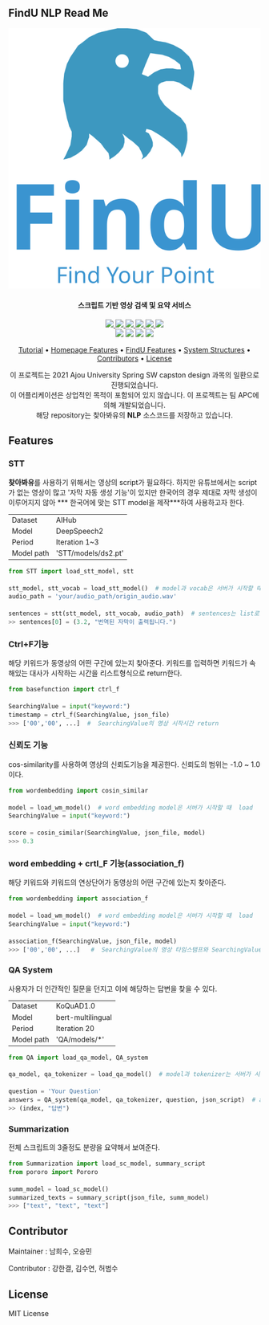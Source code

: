 ## FindU NLP Read Me

<p align="center">
    <img src="pics/logo-com.svg"/>
</p>
<h4 align="center">스크립트 기반 영상 검색 및 요약 서비스</h4>
<p align="center">
    <a href="https://github.com/SWCapstone2021/NLP/actions/workflows/deploy.yml">
        <img src="https://github.com/SWCapstone2021/NLP/actions/workflows/deploy.yml/badge.svg"/>
    </a> 
    <a href="https://github.com/SWCapstone2021/NLP/actions/workflows/pytest.yml">
        <img src="https://github.com/SWCapstone2021/NLP/actions/workflows/pytest.yml/badge.svg?branch=dev"/>
    </a>	
    <a href="https://github.com/SWCapstone2021/NLP/issues">
        <img src="https://img.shields.io/github/issues/SWCapstone2021/NLP"/>
    </a>
    <a href="https://github.com/SWCapstone2021/NLP/pulls">
        <img src="https://img.shields.io/github/forks/SWCapstone2021/NLP"/>
    </a>
    <a href="https://github.com/SWCapstone2021/NLP/stargazers">
        <img src="https://img.shields.io/github/stars/SWCapstone2021/NLP"/>
    </a>
    <a href="https://github.com/SWCapstone2021/NLP/blob/main/LICENSE">
        <img src="https://img.shields.io/github/license/SWCapstone2021/NLP"/>
    </a> <br/>
    <img src="https://img.shields.io/badge/Nuxt.js-00C58E?style=flat-square&logo=nuxt.js&logoColor=white"/>
    <img src="https://img.shields.io/badge/Built with Firebase-FFCA28?style=flat-square&logo=Firebase&logoColor=white"/>
    <img src="https://img.shields.io/badge/Vue-4FC08D?style=flat-square&logo=Vue-dot-js&logoColor=white"/>
    <img src="https://img.shields.io/badge/Vuetify-1867C0?style=flat-square&logo=Vuetify&logoColor=white"/>
</p>
<p align="center">
  <a href="#tutorial">Tutorial</a></a> • 
  <a href="#homepage-feature">Homepage Features</a> •  
  <a href="#findu-feature">FindU Features</a> •  
  <a href="#system-structure">System Structures</a> • 
  <a href="#contributor">Contributors</a> • 
  <a href="#license">License</a>
</p>
<p align="center">
    이 프로젝트는 2021 Ajou University Spring SW capston design 과목의 일환으로 진행되었습니다. <br/>
    이 어플리케이션은 상업적인 목적이 포함되어 있지 않습니다. 
    이 프로젝트는 팀 APC에 의해 개발되었습니다.<br/>
    해당 repository는 찾아봐유의 <b>NLP</b> 소스코드를 저장하고 있습니다.    
</p>

## Features

### STT

**찾아봐유**를 사용하기 위해서는 영상의 script가 필요하다. 하지만 유튜브에서는 script가 없는 영상이 많고 '자막 자동 생성 기능'이 있지만 한국어의 경우 제대로 자막 생성이 이루어지지 않아 ***
한국어에 맞는 STT model을 제작***하여 사용하고자 한다.

|  |         |
| ------- | ------------- |
| Dataset | AIHub         |
| Model   | DeepSpeech2   |
| Period  | Iteration 1~3 |
| Model path | 'STT/models/ds2.pt' |

```python
from STT import load_stt_model, stt

stt_model, stt_vocab = load_stt_model()  # model과 vocab은 서버가 시작할 때 load
audio_path = 'your/audio_path/origin_audio.wav'

sentences = stt(stt_model, stt_vocab, audio_path)  # sentences는 list로 (시간, 자막)으로 구성
>> sentences[0] = (3.2, "번역된 자막이 출력됩니다.")
```

### Ctrl+F기능

해당 키워드가 동영상의 어떤 구간에 있는지 찾아준다. 
키워드를 입력하면 키워드가 속해있는 대사가 시작하는 시간을 리스트형식으로 return한다.

```python
from basefunction import ctrl_f

SearchingValue = input("keyword:")
timestamp = ctrl_f(SearchingValue, json_file) 
>>> ['00','00', ...]  #  SearchingValue의 영상 시작시간 return
```

### 신뢰도 기능

cos-similarity를 사용하여 영상의 신뢰도기능을 제공한다. 신뢰도의 범위는 -1.0 ~ 1.0이다.

```python
from wordembedding import cosin_similar

model = load_wm_model()  # word embedding model은 서버가 시작할 때  load
SearchingValue = input("keyword:")

score = cosin_similar(SearchingValue, json_file, model)
>>> 0.3
```

### word embedding + crtl_F 기능(association_f)

해당 키워드와 키워드의 연상단어가 동영상의 어떤 구간에 있는지 찾아준다. 

```python
from wordembedding import association_f

model = load_wm_model()  # word embedding model은 서버가 시작할 때  load
SearchingValue = input("keyword:")

association_f(SearchingValue, json_file, model)
>>> ['00','00', ...]   #  SearchingValue의 영상 타임스탬프와 SearchingValue의 연상단어가 해당하는 영상 타임스탬프 return
```

### QA System

사용자가 더 인간적인 질문을 던지고 이에 해당하는 답변을 찾을 수 있다.

|            |                   |
| ---------- | ----------------- |
| Dataset    | KoQuAD1.0         |
| Model      | bert-multilingual |
| Period     | Iteration 20      |
| Model path | 'QA/models/*'     |

```python
from QA import load_qa_model, QA_system

qa_model, qa_tokenizer = load_qa_model()  # model과 tokenizer는 서버가 시작할 때 load

question = 'Your Question'
answers = QA_system(qa_model, qa_tokenizer, question, json_script)  # answers는 list로 (index, 답변)으로 구성, index는 해당 답변이 출현하는 script의 index
>> (index, "답변")
```

### Summarization

전체 스크립트의 3줄정도 분량을 요약해서 보여준다.

```python
from Summarization import load_sc_model, summary_script
from pororo import Pororo

summ_model = load_sc_model()
summarized_texts = summary_script(json_file, summ_model)
>>> ["text", "text", "text"]
```
## Contributor

Maintainer : 남희수, 오승민

Contributor : 강한결, 김수연, 허범수

## License

MIT License
